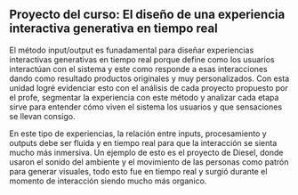 Proyecto del curso: El diseño de una experiencia interactiva generativa en tiempo real
-
El método input/output es funadamental para diseñar experiencias interactivas generativas en tiempo real porque define como los usuarios interactúan con el sistema y este como responde a esas interacciones dando como resultado productos originales y muy personalizados. Con esta unidad logré evidenciar esto con el análisis de cada proyecto propuesto por el profe, segmentar la experiencia con este método y analizar cada etapa sirve para entender cómo viven el sistema los usuarios y que sensaciones se llevan consigo.

En este tipo de experiencias, la relación entre inputs, procesamiento y outputs debe ser fluida y en tiempo real para que la interacción se sienta mucho más inmersiva. Un ejemplo de esto es el proyecto de Diesel, donde usaron el sonido del ambiente y el movimiento de las personas como patrón para generar visuales, todo esto fue en tiempo real y surgió durante el momento de interacción siendo mucho más organico.  
